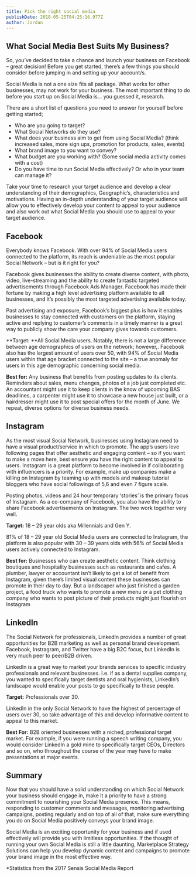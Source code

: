 ```yaml
---
title: Pick the right social media
publishDate: 2018-05-25T04:25:16.977Z
author: Jordan
---
```

## What Social Media Best Suits My Business?

So, you’ve decided to take a chance and launch your business on Facebook – great decision! Before you get started, there’s a few things you should consider before jumping in and setting up your account/s. 

Social Media is not a one size fits all package. What works for other businesses, may not work for your business. The most important thing to do before you start up on Social Media is... you guessed it, research. 

There are a short list of questions you need to answer for yourself before getting started;

* Who are you going to target? 
* What Social Networks do they use? 
* What does your business aim to get from using Social Media? (think increased sales, more sign ups, promotion for products, sales, events) 
* What brand image to you want to convey? 
* What budget are you working with? (Some social media activity comes with a cost)
* Do you have time to run Social Media effectively? Or who in your team can manage it? 

Take your time to research your target audience and develop a clear understanding of their demographics, Geographic’s, characteristics and motivations. Having an in-depth understanding of your target audience will allow you to effectively develop your content to appeal to your audience and also work out what Social Media you should use to appeal to your target audience.

## Facebook

Everybody knows Facebook. With over 94% of Social Media users connected to the platform, its reach is undeniable as the most popular Social Network – but is it right for you?

Facebook gives businesses the ability to create diverse content, with photo, video, live-streaming and the ability to create fantastic targeted advertisements through Facebook Ads Manager. Facebook has made their fortune by making a high level advertising platform available to all businesses, and it’s possibly the most targeted advertising available today.

Past advertising and exposure, Facebook’s biggest plus is how it enables businesses to stay connected with customers on the platform, staying active and replying to customer’s comments in a timely manner is a great way to publicly show the care your company gives towards customers. 

**Target: **All Social Media users. Notably, there is not a large difference between age demographics of users on the network; however,. Facebook also has the largest amount of users over 50, with 94% of Social Media users within that age bracket connected to the site – a true anomaly for users in this age demographic concerning social media.

**Best for:** Any business that benefits from posting updates to its clients. Reminders about sales, menu changes, photos of a job just completed etc. An accountant might use it to keep clients in the know of upcoming BAS deadlines, a carpenter might use it to showcase a new house just built, or a hairdresser might use it to post special offers for the month of June. We repeat, diverse options for diverse business needs.

## Instagram

As the most visual Social Network, businesses using Instagram need to have a visual product/service in which to promote. The app’s users love following pages that offer aesthetic and engaging content – so if you want to make a move here, best ensure you have the right content to appeal to users. Instagram is a great platform to become involved in if collaborating with influencers is a priority. For example, make up companies make a killing on Instagram by teaming up with models and makeup tutorial bloggers who have social followings of 5,6 and even 7 figure scale. 

Posting photos, videos and 24 hour temporary ‘stories’ is the primary focus of Instagram. As a co-company of Facebook, you also have the ability to share Facebook advertisements on Instagram. The two work together very well.

**Target:** 18 – 29 year olds aka Millennials and Gen Y. 

81% of 18 – 29 year old Social Media users are connected to Instagram, the platform is also popular with 30 – 39 years olds with 56% of Social Media users actively connected to Instagram. 

**Best for:** Businesses who can create aesthetic content. Think clothing boutiques and hospitality businesses such as restaurants and cafes. A plumber, lawyer or accountant isn’t likely to get a lot of benefit from Instagram, given there’s limited visual content these businesses can promote in their day to day. But a landscaper who just finished a garden project, a food truck who wants to promote a new menu or a pet clothing company who wants to post picture of their products might just flourish on Instagram

## LinkedIn

The Social Network for professionals, LinkedIn provides a number of great opportunities for B2B marketing as well as personal brand development. Facebook, Instragram, and Twitter have a big B2C focus, but LinkedIn is very much peer to peer/B2B driven.

LinkedIn is a great way to market your brands services to specific industry professionals and relevant businesses. I.e. if as a dental supplies company, you wanted to specifically target dentists and oral hygienists, LinkedIn’s landscape would enable your posts to go specifically to these people. 

**Target:** Professionals over 30. 

LinkedIn in the only Social Network to have the highest of percentage of users over 30, so take advantage of this and develop informative content to appeal to this market. 

**Best For:** B2B oriented businesses with a niched, professional target market. For example, if you were running a speech writing company, you would consider LinkedIn a gold mine to specifically target CEOs, Directors and so on, who throughout the course of the year may have to make presentations at major events.

## Summary

Now that you should have a solid understanding on which Social Network your business should engage in, make it a priority to have a strong commitment to nourishing your Social Media presence. This means, responding to customer comments and messages, monitoring advertising campaigns, posting regularly and on top of all of that, make sure everything you do on Social Media positively conveys your brand image. 

Social Media is an exciting opportunity for your business and if used effectively will provide you with limitless opportunities. If the thought of running your own Social Media is still a little daunting, Marketplace Strategy Solutions can help you develop dynamic content and campaigns to promote your brand image in the most effective way. 

\*Statistics from the 2017 Sensis Social Media Report
